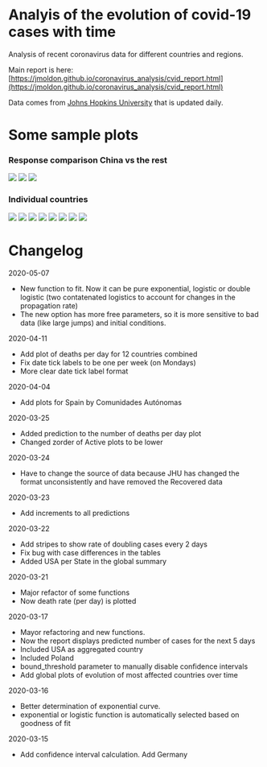 # Analyis of the evolution of covid-19 cases with time

Analysis of recent coronavirus data for different countries and regions.

Main report is here: [https://jmoldon.github.io/coronavirus_analysis/cvid_report.html](https://jmoldon.github.io/coronavirus_analysis/cvid_report.html)

Data comes from [Johns Hopkins University](https://github.com/CSSEGISandData/COVID-19) that is updated daily.

# Some sample plots
### Response comparison China vs the rest

![](plots/most_deaths_evolution.png)
![](plots/most_cases_evolution.png)
![](plots/deaths_per_day.png)

### Individual countries
![](plots/Spain.png)
![](plots/comunidades_autonomas.png)
![](plots/Italy.png)
![]("plots/United&#32;States.png")
![]("plots/United&#32;Kingdom.png")
![](plots/France.png)
![](plots/Germany.png)
![](plots/China.png)


# Changelog
2020-05-07
- New function to fit. Now it can be pure exponential, logistic or double logistic (two contatenated logistics to account for changes in the propagation rate)
- The new option has more free parameters, so it is more sensitive to bad data (like large jumps) and initial conditions.

2020-04-11
- Add plot of deaths per day for 12 countries combined
- Fix date tick labels to be one per week (on Mondays)
- More clear date tick label format

2020-04-04
- Add plots for Spain by Comunidades Autónomas

2020-03-25
- Added prediction to the number of deaths per day plot
- Changed zorder of Active plots to be lower

2020-03-24
- Have to change the source of data because JHU has changed the format unconsistently and have removed the Recovered data

2020-03-23
- Add increments to all predictions

2020-03-22
- Add stripes to show rate of doubling cases every 2 days
- Fix bug with case differences in the tables
- Added USA per State in the global summary

2020-03-21
- Major refactor of some functions
- Now death rate (per day) is plotted 

2020-03-17
- Mayor refactoring and new functions. 
- Now the report displays predicted number of cases for the next 5 days
- Included USA as aggregated country
- Included Poland
- bound_threshold parameter to manually disable confidence intervals
- Add global plots of evolution of most affected countries over time

2020-03-16 
- Better determination of exponential curve.
- exponential or logistic function is automatically selected based on goodness of fit

2020-03-15 
- Add confidence interval calculation. Add Germany
